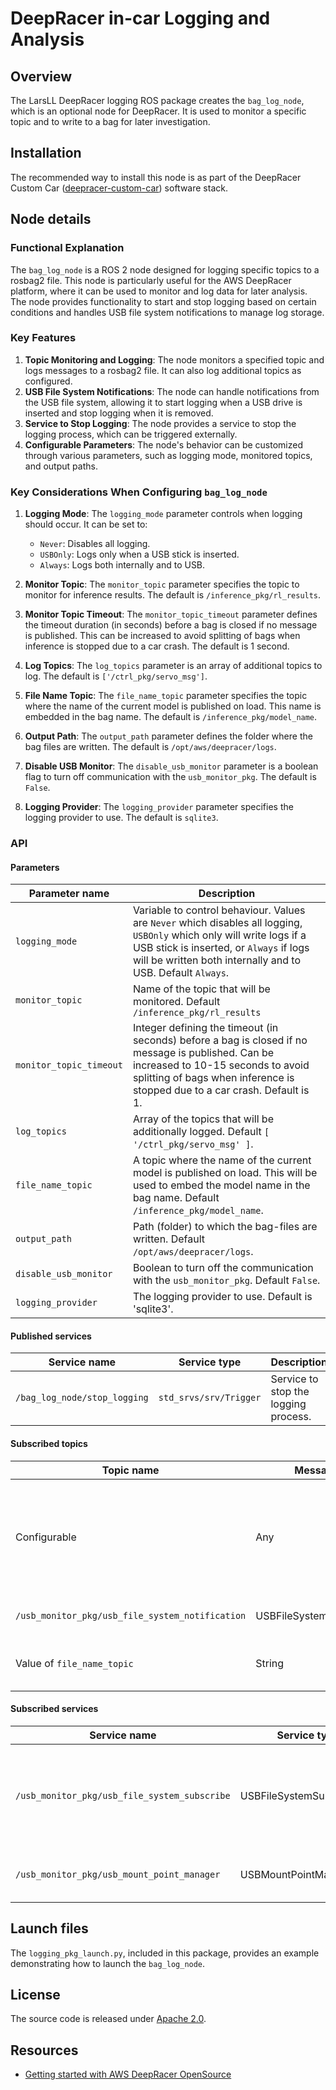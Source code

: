 # DeepRacer in-car Logging and Analysis

## Overview

The LarsLL DeepRacer logging ROS package creates the `bag_log_node`, which is an optional node for DeepRacer. It is used to monitor a specific topic and to write to a bag for later investigation.

## Installation

The recommended way to install this node is as part of the DeepRacer Custom Car ([deepracer-custom-car](https://github.com/aws-deepracer-community/deepracer-custom-car)) software stack.

## Node details

### Functional Explanation

The `bag_log_node` is a ROS 2 node designed for logging specific topics to a rosbag2 file. This node is particularly useful for the AWS DeepRacer platform, where it can be used to monitor and log data for later analysis. The node provides functionality to start and stop logging based on certain conditions and handles USB file system notifications to manage log storage.

### Key Features

1. **Topic Monitoring and Logging**: The node monitors a specified topic and logs messages to a rosbag2 file. It can also log additional topics as configured.
2. **USB File System Notifications**: The node can handle notifications from the USB file system, allowing it to start logging when a USB drive is inserted and stop logging when it is removed.
3. **Service to Stop Logging**: The node provides a service to stop the logging process, which can be triggered externally.
4. **Configurable Parameters**: The node's behavior can be customized through various parameters, such as logging mode, monitored topics, and output paths.

### Key Considerations When Configuring `bag_log_node`

1. **Logging Mode**: The `logging_mode` parameter controls when logging should occur. It can be set to:
   - `Never`: Disables all logging.
   - `USBOnly`: Logs only when a USB stick is inserted.
   - `Always`: Logs both internally and to USB.

2. **Monitor Topic**: The `monitor_topic` parameter specifies the topic to monitor for inference results. The default is `/inference_pkg/rl_results`.

3. **Monitor Topic Timeout**: The `monitor_topic_timeout` parameter defines the timeout duration (in seconds) before a bag is closed if no message is published. This can be increased to avoid splitting of bags when inference is stopped due to a car crash. The default is 1 second.

4. **Log Topics**: The `log_topics` parameter is an array of additional topics to log. The default is `['/ctrl_pkg/servo_msg']`.

5. **File Name Topic**: The `file_name_topic` parameter specifies the topic where the name of the current model is published on load. This name is embedded in the bag name. The default is `/inference_pkg/model_name`.

6. **Output Path**: The `output_path` parameter defines the folder where the bag files are written. The default is `/opt/aws/deepracer/logs`.

7. **Disable USB Monitor**: The `disable_usb_monitor` parameter is a boolean flag to turn off communication with the `usb_monitor_pkg`. The default is `False`.

8. **Logging Provider**: The `logging_provider` parameter specifies the logging provider to use. The default is `sqlite3`.

### API

#### Parameters

| Parameter name   | Description  |
| ---------------- |  ----------- |
| `logging_mode` | Variable to control behaviour. Values are `Never` which disables all logging, `USBOnly` which only will write logs if a USB stick is inserted, or `Always` if logs will be written both internally and to USB. Default `Always`. | 
| `monitor_topic` | Name of the topic that will be monitored. Default `/inference_pkg/rl_results`|
| `monitor_topic_timeout` | Integer defining the timeout (in seconds) before a bag is closed if no message is published. Can be increased to 10-15 seconds to avoid splitting of bags when inference is stopped due to a car crash. Default is 1.|
| `log_topics` | Array of the topics that will be additionally logged. Default `[ '/ctrl_pkg/servo_msg' ]`. |
| `file_name_topic` | A topic where the name of the current model is published on load. This will be used to embed the model name in the bag name. Default `/inference_pkg/model_name`.|
| `output_path` | Path (folder) to which the bag-files are written. Default `/opt/aws/deepracer/logs`. | 
| `disable_usb_monitor` | Boolean to turn off the communication with the `usb_monitor_pkg`. Default `False`. | 
| `logging_provider` | The logging provider to use. Default is 'sqlite3'. |

#### Published services

| Service name | Service type | Description |
| -------------| -------------| ------------|
| `/bag_log_node/stop_logging` | `std_srvs/srv/Trigger` | Service to stop the logging process. |

#### Subscribed topics

| Topic name | Message type | Description |
| ---------- | ------------ | ----------- |
| Configurable | Any | As part of the launch-file you will define which topic the node will subscribe to.|
| `/usb_monitor_pkg/usb_file_system_notification` | USBFileSystemNotificationMsg | Notifications about new USB folder. | 
| Value of `file_name_topic` | String | Simple string with the name of the Model. | 

#### Subscribed services

| Service name | Service type | Description |
| -------------| -------------| ------------|
| `/usb_monitor_pkg/usb_file_system_subscribe` | USBFileSystemSubscribeSrv | Call to register a subscription for a specific folder. In our case `logs`. |
| `/usb_monitor_pkg/usb_mount_point_manager` | USBMountPointManagerSrv | Defined service, currently unused. |

## Launch files

The `logging_pkg_launch.py`, included in this package, provides an example demonstrating how to launch the `bag_log_node`.

## License

The source code is released under [Apache 2.0](https://aws.amazon.com/apache-2-0/).


## Resources

* [Getting started with AWS DeepRacer OpenSource](https://github.com/aws-deepracer/aws-deepracer-launcher/blob/main/getting-started.md)

